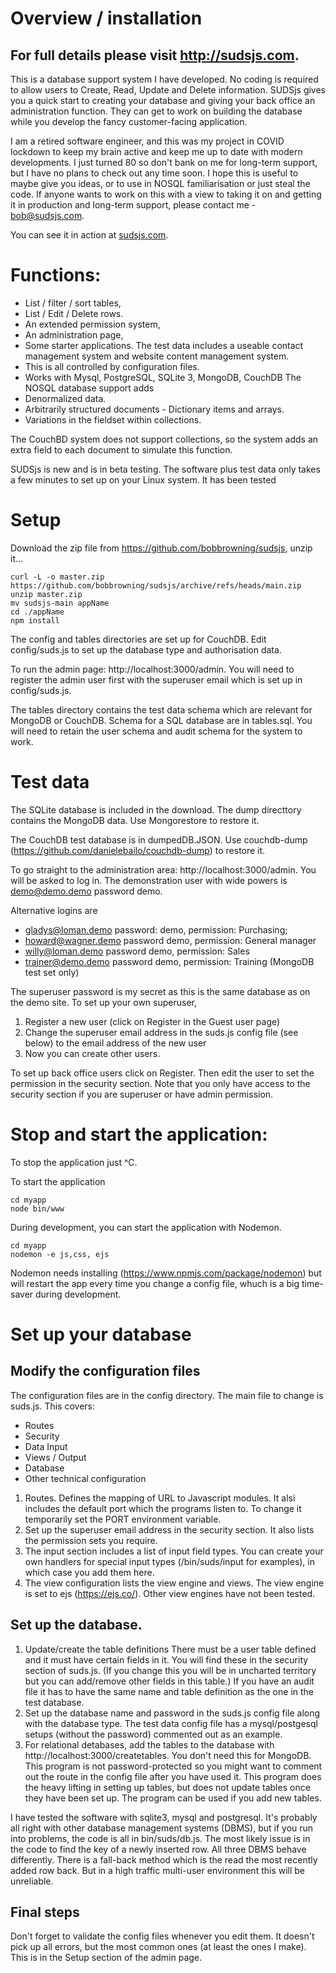 
# Overview / installation

## For full details please visit http://sudsjs.com.

This is a database support system I have developed. No coding is required to allow users to Create, Read, Update and Delete information.  SUDSjs gives you a quick start to creating your database and giving your back office an administration function. They can get to work on building the database while you develop the fancy customer-facing application. 

I am a retired software engineer, and this was my project in COVID lockdown to keep my brain active and keep me up to date with modern developments.  I just turned 80 so don't bank on me for long-term support, but I have no plans to check out any time soon. I hope this is useful to maybe give you ideas, or to use in NOSQL familiarisation or just steal the code. If anyone wants to work on this with a view to taking it on and getting it in production and long-term support, please contact me - bob@sudsjs.com.

You can see it in action at [sudsjs.com](http://sudsjs.com).  

# Functions:

* List / filter / sort tables, 
* List / Edit / Delete rows. 
* An extended permission system, 
* An administration page,
* Some starter applications. The test data includes a useable contact management system and website content management system. 
* This is all controlled by configuration files.
* Works with Mysql, PostgreSQL, SQLite 3, MongoDB, CouchDB
The NOSQL database support adds
* Denormalized data.
* Arbitrarily structured documents - Dictionary items and arrays.
* Variations in the fieldset within collections.

The CouchBD system does not support collections, so the system adds an extra field to each document to simulate this function.

SUDSjs is new and is in beta testing.  The software plus test data only takes a few minutes to set up on your Linux system. It has been tested
 

# Setup 

Download the zip file from https://github.com/bobbrowning/sudsjs, unzip it...
```
curl -L -o master.zip https://github.com/bobbrowning/sudsjs/archive/refs/heads/main.zip
unzip master.zip
mv sudsjs-main appName
cd ./appName
npm install

```
The config and tables directories are set up for CouchDB.  Edit config/suds.js to set up the database type and authorisation data. 

To run the admin page:  http://localhost:3000/admin. You will need to register the admin user first with the superuser email which is set up in config/suds.js.

The tables directory contains the test data schema which are relevant for MongoDB or CouchDB.  Schema for a SQL database are in tables.sql. You will need to retain the user schema and audit schema for the system to work. 

# Test data

The SQLite database is included in the download. The dump directtory contains the MongoDB data. Use Mongorestore to restore it.

The CouchDB test database is in dumpedDB.JSON. Use couchdb-dump (https://github.com/danielebailo/couchdb-dump) to restore it.

 To go straight to the administration area:  http://localhost:3000/admin.  You will be asked to log in. The demonstration user with wide powers is demo@demo.demo password demo.

Alternative logins are 
* gladys@loman.demo password: demo, permission: Purchasing;
* howard@wagner.demo password demo, permission: General manager
* willy@loman.demo password demo, permission: Sales
* trainer@demo.demo password demo, permission: Training (MongoDB test set only)

The superuser password is my secret as this is the same database as on the demo site. To set up your own superuser, 
1. Register a new user (click on Register in the Guest user page)
1. Change the superuser email  address in the suds.js config file (see below) to the email address of the new user
1. Now you can create other users.

To set up back office users click on Register. Then edit the user to set the permission in the security section. Note that you only have access to the security section if you are superuser or have admin permission.

# Stop and start the application: 

To stop the application just ^C.

To start the application
```
cd myapp
node bin/www
```
During development, you can start the application with Nodemon.
```
cd myapp
nodemon -e js,css, ejs
```
Nodemon needs installing (https://www.npmjs.com/package/nodemon) but will restart the app every time you change a config file, whuch is a big time-saver during development. 



# Set up your database 

## Modify the configuration files 

The configuration files are in the config directory. The main file to change is suds.js.  This covers:
* Routes
* Security
* Data Input
* Views / Output
* Database
* Other technical configuration

1. Routes. Defines the mapping of URL to Javascript modules. It alsi includes the default port which the programs listen to. To change it temporarily set the PORT environment variable.
1. Set up the superuser email address in the security section. It also lists the permission sets you require.
1. The input section includes a list of input field types. You can create your own handlers for special input types (/bin/suds/input for examples), in which case you add them here.
1. The view configuration lists the view engine and views. The view engine is set to ejs (https://ejs.co/). Other view engines have not been tested.


## Set up the database. 
1. Update/create the table definitions
There must be a user table defined and it must have certain fields in it. You will find these in the security section of suds.js. (If you change this you will be in uncharted territory but you can add/remove other fields in this table.) 
If you have an audit file it has to have the same name and table definition as the one in the test database. 
1. Set up the database name and password in the suds.js config file along with the database type.  The test data config file has a mysql/postgesql setups (without the password) commented out as an example.  
1. For relational detabases, add the tables to the database with http://localhost:3000/createtables. You don't need this for MongoDB.  This program is not password-protected so you might want to comment out the route in the config file after you have used it. This program does the heavy lifting in setting up tables, but does not update tables once they have been set up. The program can be used if you add new tables.


I have tested the software with sqlite3, mysql and postgresql. It's probably all right with other database management systems (DBMS), but if you run into problems, the code is all in bin/suds/db.js.  The most likely issue is in the code to find the key of a newly inserted row. All three DBMS behave differently. There is a fall-back method which is the read the most recently added row back. But in a high traffic multi-user environment this will be unreliable.


## Final steps 
Don't forget to validate the config files whenever you edit them. It doesn't pick up all errors, but the most common ones (at least the ones I make).  This is in the Setup section of the admin page.









